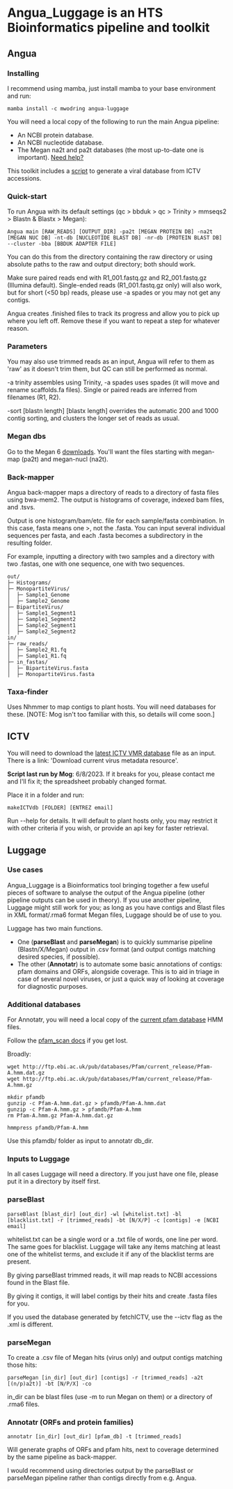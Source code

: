 # Angua_Luggage is an HTS Bioinformatics pipeline and toolkit

## Angua

### Installing

I recommend using mamba, just install mamba to your base environment and run:
```
mamba install -c mwodring angua-luggage
```
You will need a local copy of the following to run the main Angua pipeline:

- An NCBI protein database.
- An NCBI nucleotide database.
- The Megan na2t and pa2t databases (the most up-to-date one is important). [Need help?](#Megan)

This toolkit includes a [script](#ICTV) to generate a viral database from ICTV accessions.

### Quick-start

To run Angua with its default settings (qc > bbduk > qc > Trinity > mmseqs2 > Blastn & Blastx > Megan):
```
Angua main [RAW_READS] [OUTPUT_DIR] -pa2t [MEGAN PROTEIN DB] -na2t [MEGAN NUC DB] -nt-db [NUCLEOTIDE BLAST DB] -nr-db [PROTEIN BLAST DB] --cluster -bba [BBDUK ADAPTER FILE]
```
You can do this from the directory containing the raw directory or using absolute paths to the raw and output directory; both should work. 

Make sure paired reads end with R1_001.fastq.gz and R2_001.fastq.gz (Illumina default). Single-ended reads (R1_001.fastq.gz only) will also work, but for short (<50 bp) reads, please use -a spades or you may not get any contigs.

Angua creates .finished files to track its progress and allow you to pick up where you left off. Remove these if you want to repeat a step for whatever reason.  

### Parameters 

You may also use trimmed reads as an input, Angua will refer to them as 'raw' as it doesn't trim them, but QC can still be performed as normal.

-a trinity assembles using Trinity, -a spades uses spades (it will move and rename scaffolds.fa files). Single or paired reads are inferred from filenames (R1, R2).

-sort [blastn length] [blastx length] overrides the automatic 200 and 1000 contig sorting, and clusters the longer set of reads as usual. 

### Megan dbs

Go to the Megan 6 [downloads](https://software-ab.cs.uni-tuebingen.de/download/megan6/welcome.html). You'll want the files starting with megan-map (pa2t) and megan-nucl (na2t). 

### Back-mapper

Angua back-mapper maps a directory of reads to a directory of fasta files using bwa-mem2. The output is histograms of coverage, indexed bam files, and .tsvs.

Output is one histogram/bam/etc. file for each sample/fasta combination. In this case, fasta means one >, not the .fasta. You can input several individual sequences per fasta, and each .fasta becomes a subdirectory in the resulting folder.

For example, inputting a directory with two samples and a directory with two .fastas, one with one sequence, one with two sequences.

```
out/
├─ Histograms/
├─ MonopartiteVirus/
│  ├─ Sample1_Genome
│  ├─ Sample2_Genome
├─ BipartiteVirus/
│  ├─ Sample1_Segment1
│  ├─ Sample1_Segment2
│  ├─ Sample2_Segment1
│  ├─ Sample2_Segment2
in/
├─ raw_reads/
│  ├─ Sample2_R1.fq
│  ├─ Sample1_R1.fq
├─ in_fastas/
│  ├─ BipartiteVirus.fasta
│  ├─ MonopartiteVirus.fasta
```

### Taxa-finder

Uses Nhmmer to map contigs to plant hosts. You will need databases for these. [NOTE: Mog isn't too familiar with this, so details will come soon.]

## ICTV

You will need to download the [latest ICTV VMR database](https://ictv.global/vmr) file as an input. There is a link: 'Download current virus metadata resource'.

**Script last run by Mog**: 6/8/2023. If it breaks for you, please contact me and I'll fix it; the spreadsheet probably changed format.

Place it in a folder and run:
```
makeICTVdb [FOLDER] [ENTREZ email] 
```
Run --help for details. It will default to plant hosts only, you may restrict it with other criteria if you wish, or provide an api key for faster retrieval.

## Luggage

### Use cases

Angua_Luggage is a Bioinformatics tool bringing together a few useful pieces of software to analyse the output of the Angua pipeline (other pipeline outputs can be used in theory). If you use another pipeline, Luggage might still work for you; as long as you have contigs and Blast files in XML format/.rma6 format Megan files, Luggage should be of use to you.

Luggage has two main functions. 

- One (**parseBlast** and **parseMegan**) is to quickly summarise pipeline (Blastn/X/Megan) output in .csv format (and output contigs matching desired species, if possible). 
- The other (**Annotatr**) is to automate some basic annotations of contigs: pfam domains and ORFs, alongside coverage. This is to aid in triage in case of several novel viruses, or just a quick way of looking at coverage for diagnostic purposes.

### Additional databases

For Annotatr, you will need a local copy of the [current pfam database](https://ftp.ebi.ac.uk/pub/databases/Pfam/current_release/) HMM files.

Follow the [pfam_scan docs](https://github.com/aziele/pfam_scan) if you get lost. 

Broadly:

```
wget http://ftp.ebi.ac.uk/pub/databases/Pfam/current_release/Pfam-A.hmm.dat.gz
wget http://ftp.ebi.ac.uk/pub/databases/Pfam/current_release/Pfam-A.hmm.gz
```

```
mkdir pfamdb
gunzip -c Pfam-A.hmm.dat.gz > pfamdb/Pfam-A.hmm.dat
gunzip -c Pfam-A.hmm.gz > pfamdb/Pfam-A.hmm
rm Pfam-A.hmm.gz Pfam-A.hmm.dat.gz
```

```
hmmpress pfamdb/Pfam-A.hmm
```

Use this pfamdb/ folder as input to annotatr db_dir.

### Inputs to Luggage

In all cases Luggage will need a directory. If you just have one file, please put it in a directory by itself first.

### parseBlast

```
parseBlast [blast_dir] [out_dir] -wl [whitelist.txt] -bl [blacklist.txt] -r [trimmed_reads] -bt [N/X/P] -c [contigs] -e [NCBI email]
```

whitelist.txt can be a single word or a .txt file of words, one line per word. The same goes for blacklist. Luggage will take any items matching at least one of the whitelist terms, and exclude it if any of the blacklist terms are present.

By giving parseBlast trimmed reads, it will map reads to NCBI accessions found in the Blast file. 

By giving it contigs, it will label contigs by their hits and create .fasta files for you.

If you used the database generated by fetchICTV, use the --ictv flag as the .xml is different.

### parseMegan

To create a .csv file of Megan hits (virus only) and output contigs matching those hits:

```
parseMegan [in_dir] [out_dir] [contigs] -r [trimmed_reads] -a2t [(n/p)a2t)] -bt [N/P/X] -co
```

in_dir can be blast files (use -m to run Megan on them) or a directory of .rma6 files.

### Annotatr (ORFs and protein families)

```
annotatr [in_dir] [out_dir] [pfam_db] -t [trimmed_reads]
```

Will generate graphs of ORFs and pfam hits, next to coverage determined by the same pipeline as back-mapper. 

I would recommend using directories output by the parseBlast or parseMegan pipeline rather than contigs directly from e.g. Angua.